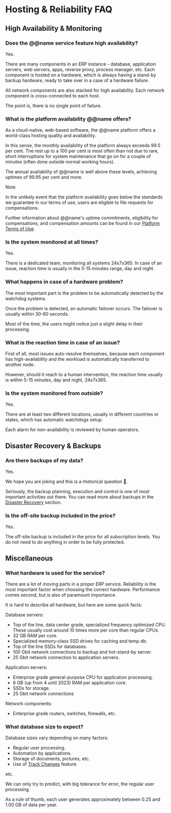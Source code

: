 # Hosting & Reliability FAQ

## High Availability & Monitoring

### Does the @@name service feature high availability?

Yes.

There are many components in an ERP instance - database,
application servers, web servers, apps, reverse proxy, process manager, etc.
Each component is hosted on a hardware, which is always having a 
stand-by backup hardware, ready to take over in a case of a hardware failure.

All network components are also stacked for high availability.
Each network component is cross-connected to each host.

The point is, there is no single point of failure.

### What is the platform availability @@name offers?

As a cloud-native, web-based software, the @@name platform offers a world-class hosting quality and availability.  

In this sense, the monthly availability of the platform always exceeds 99.5 per cent. 
The rest up to a 100 per cent is most often than not due to rare, short interruptions for system maintenance that go on for a couple of minutes (often done outside normal working hours).

The annual availability of @@name is well above these levels, achieving uptimes of 99.95 per cent and more.  

> [!Note]  
>
> In the unlikely event that the platform availability goes below the standards we guarantee in our terms of use, users are eligible to file requests for compensations.  
> 
> Further information about @@name's uptime commitments, eligibility for compensations, and compensation amounts can be found in our [Platform Terms of Use](~/info/legal/platform-terms-of-use.md).  

### Is the system monitored at all times?

Yes.

There is a dedicated team, monitoring all systems 24x7x365.
In case of an issue, reaction time is usually in the 5-15 minutes range, day and night.

### What happens in case of a hardware problem?

The most important part is the problem to be automatically 
detected by the watchdog systems.

Once the problem is detected, an automatic failover occurs.
The failover is usually within 30-60 seconds.

Most of the time, the users might notice just a slight delay in their processing.

### What is the reaction time in case of an issue?

First of all, most issues auto-resolve themselves, 
because each component has high-availability and the workload is automatically
transferred to another node.

However, should it reach to a human intervention, the reaction time usually is
within 5-15 minutes, day and night, 24x7x365.

### Is the system monitored from outside?

Yes.

There are at least two different locations,
usually in different countries or states,
which has automatic watchdogs setup.

Each alarm for non-availability is reviewed by human operators.

## Disaster Recovery & Backups

### Are there backups of my data?

Yes.

We hope you are joking and this is a rhetorical question 🙂.

Seriously, the backup planning, execution and control is one of most important activities out there.
You can read more about backups in the [Disaster Recovery](../system-information/disaster-recovery.md) section.

### Is the off-site backup included in the price?

Yes.

The off-site backup is included in the price for all subscription levels.
You do not need to do anything in order to be fully protected.

## Miscellaneous

### What hardware is used for the service?

There are a lot of moving parts in a proper ERP service.
Reliability is the most important factor when choosing the correct hardware.
Performance comes second, but is also of paramount importance.

It is hard to describe all hardware, but here are some quick facts:

Database servers:

* Top of the line, data center grade, specialized frequency optimized CPU.
These usually cost around 10 times more per core than regular CPUs.
* 32 GB RAM per core.
* Specialized memory-class SSD drives for caching and temp db.
* Top of the line SSDs for databases.
* 100 Gbit network connections to backup and hot-stand-by server.
* 25 Gbit network connection to application servers.

Application servers:

* Enterprise grade general-purpose CPU for application processing.
* 8 GB (up from 4 until 2023) RAM per application core.
* SSDs for storage.
* 25 Gbit network connections

Network components:

* Enterprise grade routers, switches, firewalls, etc.

### What database size to expect?

Database sizes vary depending on many factors:

* Regular user processing.
* Automation by applications.
* Storage of documents, pictures, etc.
* Use of [Track Changes](xref:track-changes) feature.

etc.

We can only try to predict, with big tolerance for error, the regular user processing.

As a rule of thumb, each user generates approximately between 0.25 and 1.00 GB of data per year.
